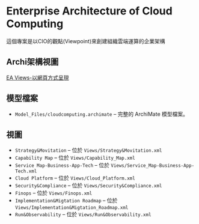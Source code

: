 # Enterprise Architecture of Cloud Computing

這個專案是以CIO的觀點(Viewpoint)來創建組織雲端運算的企業架構

## Archi架構視圖

[EA Views-以網頁方式呈現](https://jasonkao1977.github.io/ea-cloudcomputing-for-cio/)

## 模型檔案

* `Model_Files/cloudcomputing.archimate` – 完整的 ArchiMate 模型檔案。

## 視圖

* `Strategy&Movitation` – 位於 `Views/Strategy&Movitation.xml`
* `Capability Map` – 位於 `Views/Capability_Map.xml`
* `Service Map-Business-App-Tech` – 位於 `Views/Service_Map-Business-App-Tech.xml`
* `Cloud Platform` – 位於 `Views/Cloud_Platform.xml`
* `Security&Compliance` – 位於 `Views/Security&Compliance.xml`
* `Finops` – 位於 `Views/Finops.xml`
* `Implementation&Migtation Roadmap` – 位於 `Views/Implementation&Migtation_Roadmap.xml`
* `Run&Observability` – 位於 `Views/Run&Observability.xml`

